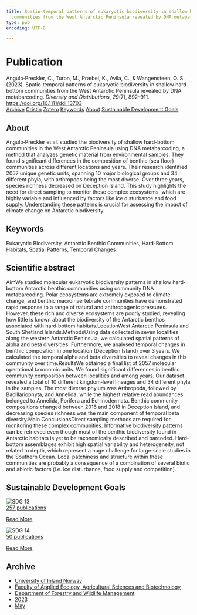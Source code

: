 ```yaml
---
title: Spatio‐temporal patterns of eukaryotic biodiversity in shallow hard‐bottom
  communities from the West Antarctic Peninsula revealed by DNA metabarcoding
type: pub
encoding: UTF-8

---
```

<h1>Publication</h1>
<article id="csl-bib-container-VFNX82CZ" class="csl-bib-container">
  <div class="csl-bib-body"> <div class="csl-entry">Angulo‐Preckler, C., Turon, M., Præbel, K., Avila, C., &#38; Wangensteen, O. S. (2023). Spatio‐temporal patterns of eukaryotic biodiversity in shallow hard‐bottom communities from the West Antarctic Peninsula revealed by DNA metabarcoding. <i>Diversity and Distributions</i>, <i>29</i>(7), 892–911. <a href="https://doi.org/10.1111/ddi.13703">https://doi.org/10.1111/ddi.13703</a></div> </div>
  <div class="csl-bib-buttons">
    <a href="#taxonomy-article-VFNX82CZ" alt="archive" class="csl-bib-button">Archive</a>
    <a href="https://app.cristin.no/results/show.jsf?id=2150196" alt="Cristin" class="csl-bib-button">Cristin</a>
    <a href="http://zotero.org/groups/5881554/items/VFNX82CZ" alt="Zotero" class="csl-bib-button">Zotero</a>
    <a href="#keywords-article-VFNX82CZ" alt="keywords" class="csl-bib-button">Keywords</a>
    <a href="#about-article-VFNX82CZ" alt="about_pub" class="csl-bib-button">About</a>
    <a href="#sdg-article-VFNX82CZ" alt="sdg" class="csl-bib-button">Sustainable Development Goals</a>
  </div>
  <div id="csl-bib-meta-container-VFNX82CZ"></div>
</article>
<div id="csl-bib-meta-VFNX82CZ" class="csl-bib-meta">
  <article id="about-article-VFNX82CZ" class="about_pub-article">
    <h1>About</h1>
    Angulo‐Preckler et al. studied the biodiversity of shallow hard-bottom communities in the West Antarctic Peninsula using DNA metabarcoding, a method that analyzes genetic material from environmental samples. They found significant differences in the composition of benthic (sea floor) communities across different locations and years. Their research identified 2057 unique genetic units, spanning 10 major biological groups and 34 different phyla, with arthropods being the most diverse. Over three years, species richness decreased on Deception Island. This study highlights the need for direct sampling to monitor these complex ecosystems, which are highly variable and influenced by factors like ice disturbance and food supply. Understanding these patterns is crucial for assessing the impact of climate change on Antarctic biodiversity.
  </article>
  <article id="keywords-article-VFNX82CZ" class="keywords-article">
    <h1>Keywords</h1>
    Eukaryotic Biodiversity, Antarctic Benthic Communities, Hard-Bottom Habitats, Spatial Patterns, Temporal Changes
  </article>
  <article id="abstract-article-VFNX82CZ" class="abstract-article">
    <h1>Scientific abstract</h1>
    AimWe studied molecular eukaryotic biodiversity patterns in shallow hard‐bottom Antarctic benthic communities using community DNA metabarcoding. Polar ecosystems are extremely exposed to climate change, and benthic macroinvertebrate communities have demonstrated rapid response to a range of natural and anthropogenic pressures. However, these rich and diverse ecosystems are poorly studied, revealing how little is known about the biodiversity of the Antarctic benthos associated with hard‐bottom habitats.LocationWest Antarctic Peninsula and South Shetland Islands.MethodsUsing data collected in seven localities along the western Antarctic Peninsula, we calculated spatial patterns of alpha and beta diversities. Furthermore, we analysed temporal changes in benthic composition in one location (Deception Island) over 3 years. We calculated the temporal alpha and beta diversities to reveal changes in this community over time.ResultsWe obtained a final list of 2057 molecular operational taxonomic units. We found significant differences in benthic community composition between localities and among years. Our dataset revealed a total of 10 different kingdom‐level lineages and 34 different phyla in the samples. The most diverse phylum was Arthropoda, followed by Bacillariophyta, and Annelida, while the highest relative read abundances belonged to Annelida, Porifera and Echinodermata. Benthic community compositions changed between 2016 and 2018 in Deception Island, and decreasing species richness was the main component of temporal beta diversity.Main ConclusionsDirect sampling methods are required for monitoring these complex communities. Informative biodiversity patterns can be retrieved even though most of the benthic biodiversity found in Antarctic habitats is yet to be taxonomically described and barcoded. Hard‐bottom assemblages exhibit high spatial variability and heterogeneity, not related to depth, which represent a huge challenge for large‐scale studies in the Southern Ocean. Local patchiness and structure within these communities are probably a consequence of a combination of several biotic and abiotic factors (i.e. ice disturbance, food supply and competition).
  </article>
  <article id="sdg-article-VFNX82CZ" class="sdg-article">
    <h1>Sustainable Development Goals</h1>
    <div class="sdg-container"><div id="sdg13" class="sdg">
        <img src="{{< params subfolder >}}images/sdg/sdg13_en.png" class="image" alt="SDG 13">
        <div class="sdg-overlay">
          <a href="/en/archive/?key=?sdg=13#archive" class="sdg-publication-count"><span>257</span> publications</a>
          <p><a href="https://sdgs.un.org/goals/goal13" class="sdg-read-more">Read More</a></p>
        </div>
      </div> <div id="sdg14" class="sdg">
        <img src="{{< params subfolder >}}images/sdg/sdg14_en.png" class="image" alt="SDG 14">
        <div class="sdg-overlay">
          <a href="/en/archive/?key=?sdg=14#archive" class="sdg-publication-count"><span>50</span> publications</a>
          <p><a href="https://sdgs.un.org/goals/goal14" class="sdg-read-more">Read More</a></p>
        </div>
      </div></div>
  </article>
  <article id="taxonomy-article-VFNX82CZ" class="taxonomy-article">
    <h1>Archive</h1>
    <ul>
      <li>
        <a href="/en/archive/?key=3DCRN523">University of Inland Norway</a>
      </li>
      <li>
        <a href="/en/archive/?key=T77LXH6D">Faculty of Applied Ecology, Agricultural Sciences and Biotechnology</a>
      </li>
      <li>
        <a href="/en/archive/?key=7TRARPE3">Department of Forestry and Wildlife Management</a>
      </li>
      <li>
        <a href="/en/archive/?key=WXLLSUEU">2023</a>
      </li>
      <li>
        <a href="/en/archive/?key=MTWSKSEZ">May</a>
      </li>
    </ul>
  </article>
</div>
